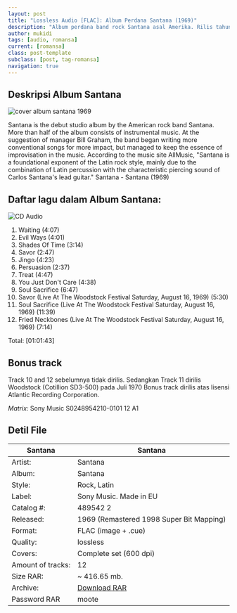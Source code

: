 ```yaml
---
layout: post
title: "Lossless Audio [FLAC]: Album Perdana Santana (1969)"
description: "Album perdana band rock Santana asal Amerika. Rilis tahun 1969 remaster tahun 1998. Riping audio format lossless"
author: mukidi
tags: [audio, romansa]
current: [romansa]
class: post-template
subclass: [post, tag-romansa]
navigation: true
---
```


## Deskripsi Album Santana

![cover album santana 1969](https://cdn.statically.io/img/lossless-flac.com/uploads/posts/2015-06/thumbs/1434619265_santana-santana-eu-col-489542-2-kopiya.jpg)

Santana is the debut studio album by the American rock band Santana. More than half of the album consists of instrumental music. At the suggestion of manager Bill Graham, the band began writing more conventional songs for more impact, but managed to keep the essence of improvisation in the music.
According to the music site AllMusic, "Santana is a foundational exponent of the Latin rock style, mainly due to the combination of Latin percussion with the characteristic piercing sound of Carlos Santana's lead guitar."
Santana - Santana (1969)

## Daftar lagu dalam Album Santana:

![CD Audio](https://cdn.statically.io/img/lossless-flac.com/uploads/posts/2015-06/1434619244_cd.jpg)

01. Waiting (4:07)
02. Evil Ways (4:01)
03. Shades Of Time (3:14)
04. Savor (2:47)
05. Jingo (4:23)
06. Persuasion (2:37)
07. Treat (4:47)
08. You Just Don't Care (4:38)
09. Soul Sacrifice (6:47)
10. Savor (Live At The Woodstock Festival Saturday, August 16, 1969) (5:30)
11. Soul Sacrifice (Live At The Woodstock Festival Saturday, August 16, 1969) (11:39)
12. Fried Neckbones (Live At The Woodstock Festival Saturday, August 16, 1969) (7:14)

Total: [01:01:43]

## Bonus track

Track 10 and 12 sebelumnya tidak dirilis. Sedangkan Track 11 dirilis Woodstock (Cotillion SD3-500) pada Juli 1970
Bonus track dirilis atas lisensi Atlantic Recording Corporation.

_Matrix:_ Sony Music S0248954210-0101 12 A1

## Detil File

|Santana|Santana|
|---|---|
|Artist:| Santana|
|Album:| Santana|
|Style:| Rock, Latin|
|Label:| Sony Music. Made in EU|
|Catalog #:| 489542 2|
|Released:| 1969 (Remastered 1998 Super Bit Mapping)|
|Format:| FLAC (image + .cue)|
|Quality:| lossless|
|Covers:| Complete set (600 dpi)|
|Amount of tracks:| 12|
|Size RAR:| ~ 416.65 mb.|
|Archive:| [Download RAR](https://nitroflare.com/view/A3834CA86236E21/S_69_r98_S.rar)|
|Password RAR|moote|
